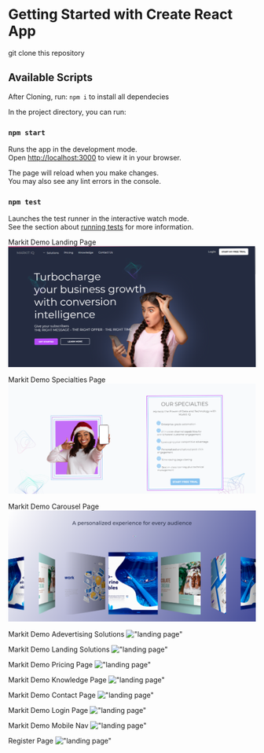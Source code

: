# Getting Started with Create React App

git clone this repository

## Available Scripts

After Cloning, run: `npm i` to install all dependecies

In the project directory, you can run:

### `npm start`

Runs the app in the development mode.\
Open [http://localhost:3000](http://localhost:3000) to view it in your browser.

The page will reload when you make changes.\
You may also see any lint errors in the console.

### `npm test`

Launches the test runner in the interactive watch mode.\
See the section about [running tests](https://facebook.github.io/create-react-app/docs/running-tests) for more information.

Markit Demo Landing Page
!["landing page"](https://github.com/KwekuDar/markit-iq-demo/blob/main/MarkitIQ_screenshots/landing_girl.png?raw=true)

Markit Demo Specialties Page
!["our specialties"](https://github.com/KwekuDar/markit-iq-demo/blob/main/MarkitIQ_screenshots/our_specialites.png?raw=true)

Markit Demo Carousel Page
!["carousel"](https://github.com/KwekuDar/markit-iq-demo/blob/main/MarkitIQ_screenshots/carousel.png?raw=true)

Markit Demo Adevertising Solutions
!["landing page"](https://github.com/SGrossett/Markit-IQ/blob/main/react/MarkitIQ_screenshots/2_advertising-solutions.png?raw=true)

Markit Demo Landing Solutions
!["landing page"](https://github.com/SGrossett/Markit-IQ/blob/main/react/MarkitIQ_screenshots/3_landing-solutions.png?raw=true)

Markit Demo Pricing Page
!["landing page"](https://github.com/SGrossett/Markit-IQ/blob/main/react/MarkitIQ_screenshots/4_pricing.png?raw=true)

Markit Demo Knowledge Page
!["landing page"](https://github.com/SGrossett/Markit-IQ/blob/main/react/MarkitIQ_screenshots/5_knowledge.png?raw=true)

Markit Demo Contact Page
!["landing page"](https://github.com/SGrossett/Markit-IQ/blob/main/react/MarkitIQ_screenshots/6_contact.png?raw=true)

Markit Demo Login Page
!["landing page"](https://github.com/SGrossett/Markit-IQ/blob/main/react/MarkitIQ_screenshots/login.png?raw=true)

Markit Demo Mobile Nav
!["landing page"](https://github.com/SGrossett/Markit-IQ/blob/main/react/MarkitIQ_screenshots/mobile-nav.png?raw=true)

Register Page
!["landing page"](https://github.com/SGrossett/Markit-IQ/blob/main/react/MarkitIQ_screenshots/register.png?raw=true)
